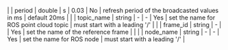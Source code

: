| | period      | double  |  s  |  0.03  |  No   | refresh period of the broadcasted values in ms  | default 20ms                  |
| | topic_name  | string  |  -  |  -     |  Yes  | set the name for ROS point cloud topic          | must start with a leading '/' |
| | frame_id    | string  |  -  |        |  Yes  | set the name of the reference frame             |                               |
| | node_name   | string  |  -  |  -     |  Yes  | set the name for ROS node                       | must start with a leading '/' |
